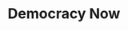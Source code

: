 ---
title: Democracy Now
type: channel
channel: democracynow
tags:
- news
url: /democracynow/
videos:
- qipuoA9QJeQ
- qZTAq7R9kXg
menu:
  main:
    parent: Channels
---